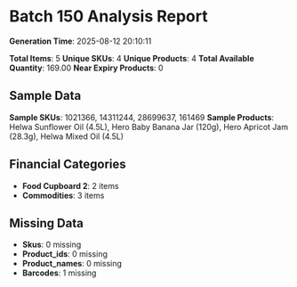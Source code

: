 # Batch 150 Analysis Report

**Generation Time**: 2025-08-12 20:10:11

**Total Items**: 5
**Unique SKUs**: 4
**Unique Products**: 4
**Total Available Quantity**: 169.00
**Near Expiry Products**: 0

## Sample Data
**Sample SKUs**: 1021366, 14311244, 28699637, 161469
**Sample Products**: Helwa Sunflower Oil (4.5L), Hero Baby Banana Jar (120g), Hero Apricot Jam (28.3g), Helwa Mixed Oil (4.5L)

## Financial Categories
- **Food Cupboard 2**: 2 items
- **Commodities**: 3 items

## Missing Data
- **Skus**: 0 missing
- **Product_ids**: 0 missing
- **Product_names**: 0 missing
- **Barcodes**: 1 missing
